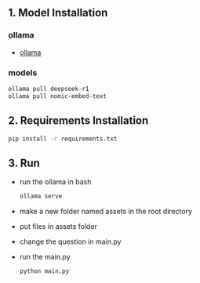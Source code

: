 ## 1. Model Installation

### ollama

- [ollama](https://github.com/ollama/ollama)

### models


```bash
ollama pull deepseek-r1
ollama pull nomic-embed-text
```

## 2. Requirements Installation

```bash
pip install -r requirements.txt
```

## 3. Run

- run the ollama in bash

    ```bash
    ollama serve
    ```

- make a new folder named assets in the root directory

- put files in assets folder

- change the question in main.py

- run the main.py

    ```bash
    python main.py
    ```
